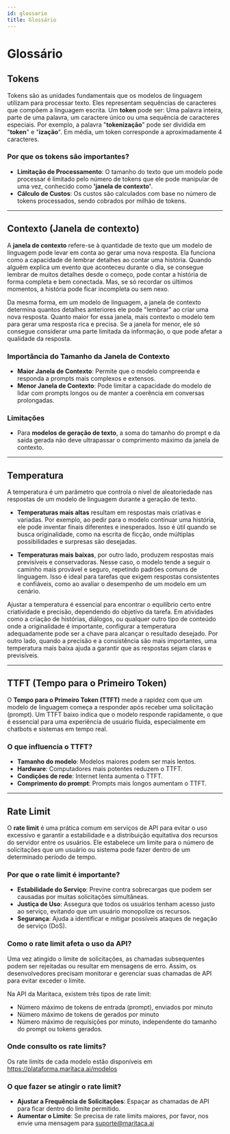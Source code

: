 ```yaml
---
id: glossario
title: Glossário
---
```


# Glossário

## **Tokens**
Tokens são as unidades fundamentais que os modelos de linguagem utilizam para processar texto. Eles representam sequências de caracteres que compõem a linguagem escrita. 
Um **token** pode ser: Uma palavra inteira, parte de uma palavra, um caractere único ou uma sequência de caracteres especiais.
Por exemplo, a palavra "**tokenização**" pode ser dividida em "**token**" e "**ização**". Em média, um token corresponde a aproximadamente 4 caracteres.

### Por que os tokens são importantes?

- **Limitação de Processamento**: O tamanho do texto que um modelo pode processar é limitado pelo número de tokens que ele pode manipular de uma vez, conhecido como **'janela de contexto'**.
- **Cálculo de Custos**: Os custos são calculados com base no número de tokens processados, sendo cobrados por milhão de tokens.

---

## **Contexto (Janela de contexto)**

A **janela de contexto** refere-se à quantidade de texto que um modelo de linguagem pode levar em conta ao gerar uma nova resposta. Ela funciona como a capacidade de lembrar detalhes ao contar uma história. Quando alguém explica um evento que aconteceu durante o dia, se consegue lembrar de muitos detalhes desde o começo, pode contar a história de forma completa e bem conectada. Mas, se só recordar os últimos momentos, a história pode ficar incompleta ou sem nexo.

Da mesma forma, em um modelo de linguagem, a janela de contexto determina quantos detalhes anteriores ele pode "lembrar" ao criar uma nova resposta. Quanto maior for essa janela, mais contexto o modelo tem para gerar uma resposta rica e precisa. Se a janela for menor, ele só consegue considerar uma parte limitada da informação, o que pode afetar a qualidade da resposta.

### Importância do Tamanho da Janela de Contexto

- **Maior Janela de Contexto**: Permite que o modelo compreenda e responda a prompts mais complexos e extensos.
- **Menor Janela de Contexto**: Pode limitar a capacidade do modelo de lidar com prompts longos ou de manter a coerência em conversas prolongadas.

### Limitações

- Para **modelos de geração de texto**, a soma do tamanho do prompt e da saída gerada não deve ultrapassar o comprimento máximo da janela de contexto.

---

## **Temperatura**

A temperatura é um parâmetro que controla o nível de aleatoriedade nas respostas de um modelo de linguagem durante a geração de texto. 

- **Temperaturas mais altas** resultam em respostas mais criativas e variadas. Por exemplo, ao pedir para o modelo continuar uma história, ele pode inventar finais diferentes e inesperados. Isso é útil quando se busca originalidade, como na escrita de ficção, onde múltiplas possibilidades e surpresas são desejadas.

- **Temperaturas mais baixas**, por outro lado, produzem respostas mais previsíveis e conservadoras. Nesse caso, o modelo tende a seguir o caminho mais provável e seguro, repetindo padrões comuns de linguagem. Isso é ideal para tarefas que exigem respostas consistentes e confiáveis, como ao avaliar o desempenho de um modelo em um cenário.

Ajustar a temperatura é essencial para encontrar o equilíbrio certo entre criatividade e precisão, dependendo do objetivo da tarefa. Em atividades como a criação de histórias, diálogos, ou qualquer outro tipo de conteúdo onde a originalidade é importante, configurar a temperatura adequadamente pode ser a chave para alcançar o resultado desejado. Por outro lado, quando a precisão e a consistência são mais importantes, uma temperatura mais baixa ajuda a garantir que as respostas sejam claras e previsíveis.

---

## **TTFT (Tempo para o Primeiro Token)**

O **Tempo para o Primeiro Token (TTFT)** mede a rapidez com que um modelo de linguagem começa a responder após receber uma solicitação (prompt). Um TTFT baixo indica que o modelo responde rapidamente, o que é essencial para uma experiência de usuário fluida, especialmente em chatbots e sistemas em tempo real.

### O que influencia o TTFT?

- **Tamanho do modelo**: Modelos maiores podem ser mais lentos.
- **Hardware**: Computadores mais potentes reduzem o TTFT.
- **Condições de rede**: Internet lenta aumenta o TTFT.
- **Comprimento do prompt**: Prompts mais longos aumentam o TTFT.

---

## **Rate Limit**

O **rate limit** é uma prática comum em serviços de API para evitar o uso excessivo e garantir a estabilidade e a distribuição equitativa dos recursos do servidor entre os usuários. Ele estabelece um limite para o número de solicitações que um usuário ou sistema pode fazer dentro de um determinado período de tempo.

### Por que o rate limit é importante?

- **Estabilidade do Serviço**: Previne contra sobrecargas que podem ser causadas por muitas solicitações simultâneas.
- **Justiça de Uso**: Assegura que todos os usuários tenham acesso justo ao serviço, evitando que um usuário monopolize os recursos.
- **Segurança**: Ajuda a identificar e mitigar possíveis ataques de negação de serviço (DoS).


### Como o rate limit afeta o uso da API?

Uma vez atingido o limite de solicitações, as chamadas subsequentes podem ser rejeitadas ou resultar em mensagens de erro. Assim, os desenvolvedores precisam monitorar e gerenciar suas chamadas de API para evitar exceder o limite.

Na API da Maritaca, existem três tipos de rate limit:
- Número máximo de tokens de entrada (prompt), enviados por minuto
- Número máximo de tokens de gerados por minuto
- Número máximo de requisições por minuto, independente do tamanho do prompt ou tokens gerados. 


### Onde consulto os rate limits?

Os rate limits de cada modelo estão disponíveis em https://plataforma.maritaca.ai/modelos

### O que fazer se atingir o rate limit?

- **Ajustar a Frequência de Solicitações**: Espaçar as chamadas de API para ficar dentro do limite permitido.
- **Aumentar o Limite**: Se precisa de rate limits maiores, por favor, nos envie uma mensagem para suporte@maritaca.ai


